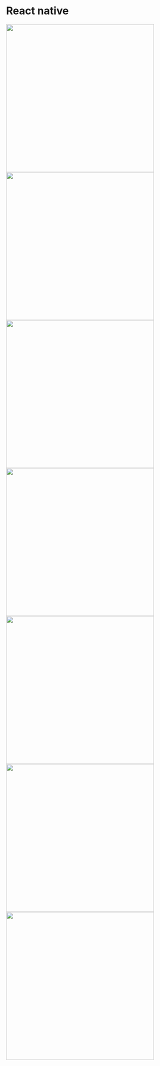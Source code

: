 #  React native
<img src="img/0%20(1).png" width="400" />
<img src="img/0%20(2).png" width="400" />
<img src="img/0%20(3).png" width="400" />
<img src="img/0%20(4).png" width="400" />
<img src="img/0%20(5).png" width="400" />
<img src="img/0%20(6).png" width="400" />
<img src="img/0%20(7).png" width="400" />
